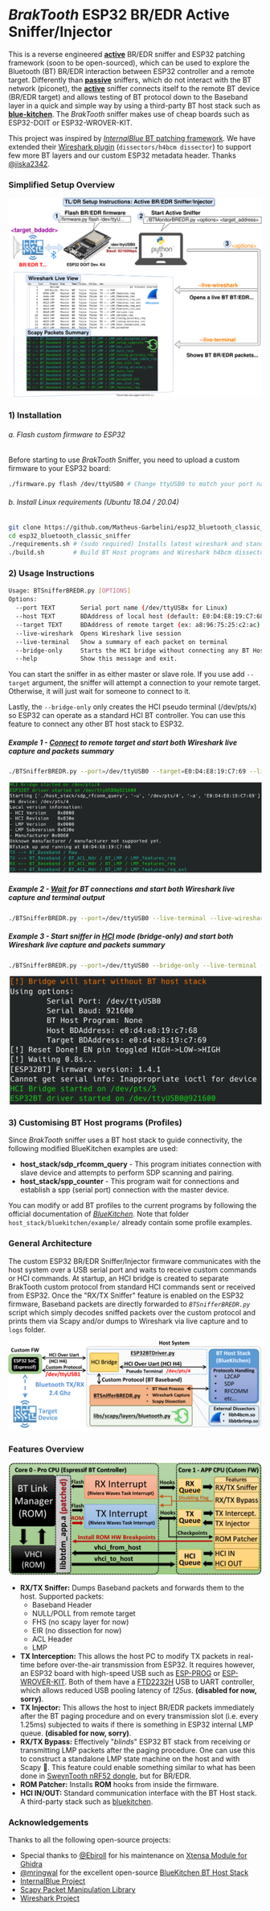 # *BrakTooth* ESP32 BR/EDR Active Sniffer/Injector

This is a reverse engineered <u>**active**</u> BR/EDR sniffer and ESP32 patching framework (soon to be open-sourced), which can be used to explore the Bluetooth (BT) BR/EDR interaction between ESP32 controller and a remote target. Differently than <u>**passive**</u> sniffers, which do not interact with the BT network (piconet), the **<u>active</u>** sniffer connects itself to the remote BT device (BR/EDR target) and allows testing of BT protocol down to the Baseband layer in a quick and simple way by using a third-party BT host stack such as **[blue-kitchen](https://github.com/bluekitchen/btstack)**.  The *BrakTooth* sniffer makes use of cheap boards such as ESP32-DOIT or ESP32-WROVER-KIT.

This project was inspired by [*InternalBlue* BT patching framework](https://github.com/seemoo-lab/internalblue). We have extended their [Wireshark plugin](https://github.com/seemoo-lab/h4bcm_wireshark_dissector) (`dissectors/h4bcm dissector`) to support few more BT layers and our custom ESP32 metadata header. Thanks [@jiska2342](https://github.com/seemoo-lab/h4bcm_wireshark_dissector/commits?author=jiska2342).

### Simplified Setup Overview

![poc_setup](docs/setup.svg)



### 1) Installation

###### a. Flash custom firmware to ESP32

Before starting to use *BrakTooth* Sniffer, you need to upload a custom firmware to your ESP32 board:

```bash
./firmware.py flash /dev/ttyUSB0 # Change ttyUSB0 to match your port name
```

###### b. Install Linux requirements (Ubuntu 18.04 / 20.04)

```bash
git clone https://github.com/Matheus-Garbelini/esp32_bluetooth_classic_sniffer
cd esp32_bluetooth_classic_sniffer
./requirements.sh # (sudo required) Installs latest wireshark and standalone python3 runtime
./build.sh 		  # Build BT Host programs and Wireshark h4bcm dissector
```



### 2) Usage Instructions

```bash
Usage: BTSnifferBREDR.py [OPTIONS]
Options:
  --port TEXT       Serial port name (/dev/ttyUSBx for Linux)
  --host TEXT       BDAddress of local host (default: E0:D4:E8:19:C7:68)
  --target TEXT     BDAddress of remote target (ex: a8:96:75:25:c2:ac)
  --live-wireshark  Opens Wireshark live session
  --live-terminal   Show a summary of each packet on terminal
  --bridge-only     Starts the HCI bridge without connecting any BT Host stack
  --help            Show this message and exit.
```

You can start the sniffer in as either master or slave role. If you use add `--target` argument, the sniffer will attempt a connection to your remote target. Otherwise, it will just wait for someone to connect to it.

Lastly, the `--bridge-only`  only creates the HCI pseudo terminal (/dev/pts/x) so ESP32 can operate as a standard HCI BT controller. You can use this feature to connect any other BT host stack to ESP32.

##### Example 1 - **<u>Connect</u>** to remote target and start both Wireshark live capture and packets summary

```bash
./BTSnifferBREDR.py --port=/dev/ttyUSB0 --target=E0:D4:E8:19:C7:69 --live-terminal --live-wireshark
```

<img src="docs/mode_master.png" alt="mode_master" style="zoom: 67%;" />

##### Example 2 - **<u>Wait</u>** for BT connections and start both Wireshark live capture and terminal output

```bash
./BTSnifferBREDR.py --port=/dev/ttyUSB0 --live-terminal --live-wireshark
```

##### Example 3 - Start sniffer in <u>HCI</u> mode (bridge-only) and start both Wireshark live capture and packets summary

```bash
./BTSnifferBREDR.py --port=/dev/ttyUSB0 --bridge-only --live-terminal --live-wireshark
```

<img src="docs/mode_bridge_only.png" alt="mode_bridge_only" style="zoom: 94%;" />



### 3) Customising BT Host programs (Profiles)

Since *BrakTooth* sniffer uses a BT host stack to guide connectivity, the following modified BlueKitchen examples are used:

* **host_stack/sdp_rfcomm_query** - This program initiates connection with slave device and attempts to perform SDP scanning and pairing.
* **host_stack/spp_counter** - This program wait for connections and establish a spp (serial port) connection with the master device.

You can modify or add BT profiles to the current programs by following the official documentation of *[BlueKitchen](https://bluekitchen-gmbh.com/btstack/#examples/examples/index.html)*. Note that folder `host_stack/bluekitchen/example/` already contain some profile examples.



### General Architecture

The custom ESP32 BR/EDR Sniffer/Injector firmware communicates with the host system over a USB serial port and waits to receive custom commands or HCI commands. At startup, an HCI bridge is created to separate BrakTooth custom protocol from standard HCI commands sent or received from ESP32. Once the "RX/TX Sniffer" feature is enabled on the ESP32 firmware, Baseband packets are directly forwarded to *`BTSnifferBREDR.py`* script which simply decodes sniffed packets over the custom protocol and prints them via Scapy and/or dumps to Wireshark via live capture and to `logs` folder.

![arch.pdf](docs/arch.pdf.svg)



### Features Overview

![firmware_design](docs/firmware_design.pdf.svg)

* **RX/TX Sniffer:** Dumps Baseband packets and forwards them to the host. Supported packets: 
  * Baseband Header
  * NULL/POLL from remote target
  * FHS (no scapy layer for now)
  * EIR (no dissection for now)
  * ACL Header
  * LMP
* **TX Interception:** This allows the host PC to modify TX packets in real-time before over-the-air transmission from
  ESP32. It requires however, an ESP32 board with high-speed USB such as [ESP-PROG](https://docs.espressif.com/projects/espressif-esp-iot-solution/en/latest/hw-reference/ESP-Prog_guide.html) or [ESP-WROVER-KIT](https://www.espressif.com/en/products/hardware/esp-wrover-kit/overview). Both of them have a [FTD2232H](https://ftdichip.com/products/ft2232hq/) USB to UART controller, which allows reduced USB pooling latency of *125us*. **(disabled for now, sorry)**.
* **TX Injector:** This allows the host to inject BR/EDR packets immediately after the BT paging procedure and on every transmission slot (i.e. every 1.25ms) subjected to waits if there is something in ESP32 internal LMP queue. **(disabled for now, sorry)**.
* **RX/TX Bypass:** Effectively "*blinds*" ESP32 BT stack from receiving or transmitting LMP packets after the paging procedure. One can use this to construct a standalone LMP state machine on the host and with Scapy :slightly_smiling_face:.​ This feature could enable something similar to what has been done in [SweynTooth nRF52 dongle](https://github.com/Matheus-Garbelini/sweyntooth_bluetooth_low_energy_attacks), but for BR/EDR.
* **ROM Patcher:** Installs **ROM** hooks from inside the firmware.
* **HCI IN/OUT:** Standard communication interface with the BT Host stack. A third-party stack such as [bluekitchen](https://github.com/bluekitchen/btstack).



### Acknowledgements

Thanks to all the following open-source projects:

* Special thanks to [@Ebiroll](https://github.com/Ebiroll) for his maintenance on [Xtensa Module for Ghidra](https://github.com/Ebiroll/ghidra-xtensa)
* [@mringwal](https://github.com/mringwal) for the excellent open-source [BlueKitchen BT Host Stack](https://github.com/bluekitchen/btstack)
* [InternalBlue Project](https://github.com/seemoo-lab/internalblue)
* [Scapy Packet Manipulation Library](https://github.com/secdev/scapy)
* [Wireshark Project](https://gitlab.com/wireshark/wireshark)

